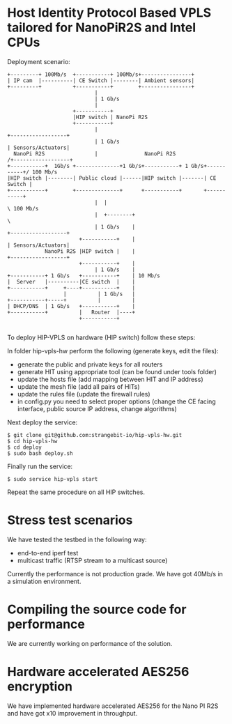 # Host Identity Protocol Based VPLS tailored for NanoPiR2S and Intel CPUs

Deployment scenario:

```
+---------+ 100Mb/s  +-----------+ 100Mb/s+----------------+
| IP cam  |----------| CE Switch |--------| Ambient sensors|
+---------+          +-----------+        +----------------+
                            |
                            | 1 Gb/s
                            |
                     +-----------+
                     |HIP switch | NanoPi R2S
                     +-----------+
                            |                                                 +------------------+
                            | 1 Gb/s                                          | Sensors/Actuators|
  NanoPi R2S                |               NanoPi R2S                       /+------------------+
+-----------+  1Gb/s +--------------+1 Gb/s+-----------+ 1 Gb/s+-----------+/ 100 Mb/s
|HIP switch |--------| Public cloud |------|HIP switch |-------| CE Switch |
+-----------+        +--------------+      +-----------+       +-----------+
                            |  |                                            \ 100 Mb/s
                            |  +--------+                                    \
                            | 1 Gb/s    |                                     +------------------+
                       +-----------+    |                                     | Sensors/Actuators|
            NanoPi R2S |HIP switch |    |                                     +------------------+
                       +-----------+    |
                            | 1 Gb/s    |
+-----------+ 1 Gb/s   +-----------+    | 10 Mb/s
|  Server   |----------|CE switch  |    |
+-----------+     +----+-----------+    |
                  |          | 1 Gb/s   |
+-----------+-----+          |          |
| DHCP/DNS  | 1 Gb/s   +-----------+    |
+-----------+          |   Router  |----+
                       +-----------+
                       
```
To deploy HIP-VPLS on hardware (HIP switch) follow these steps:

In folder hip-vpls-hw perform the following (generate keys, edit the files):
- generate the public and private keys for all routers
- generate HIT using appropriate tool (can be found under tools folder)
- update the hosts file (add mapping between HIT and IP address)
- update the mesh file (add all pairs of HITs)
- update the rules file (update the firewall rules)
- in config.py you need to select proper options (change the CE facing interface, public source IP address, change algorithms)

Next deploy the service:

```
$ git clone git@github.com:strangebit-io/hip-vpls-hw.git
$ cd hip-vpls-hw
$ cd deploy
$ sudo bash deploy.sh
```

Finally run the service:
```
$ sudo service hip-vpls start
```

Repeat the same procedure on all HIP switches.

# Stress test scenarios

We have tested the testbed in the following way:
- end-to-end iperf test
- multicast traffic (RTSP stream to a multicast source)

Currently the performance is not production grade. We have got 40Mb/s in a simulation environment.

# Compiling the source code for performance

We are currently working on performance of the solution.


# Hardware accelerated AES256 encryption

We have implemented hardware accelerated AES256 for the Nano PI R2S and have got x10 improvement in throughput.


